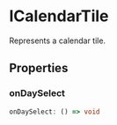 # ICalendarTile

Represents a calendar tile.

## Properties

### onDaySelect

```ts
onDaySelect: () => void
```
